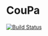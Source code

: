 # CouPa

[![Build Status](https://travis-ci.org/iswt/CouPa.svg?branch=master)](https://travis-ci.org/iswt/CouPa)